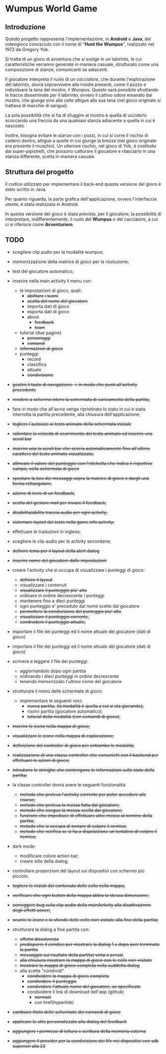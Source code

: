 # Wumpus World Game

## Introduzione

Questo progetto rappresenta l'implementazione, in **Android** e **Java**, del videogioco conosciuto con il nome di "**Hunt the Wumpus**", realizzato nel 1972 da Gregory Yob.

Si tratta di un gioco di avventura che si svolge in un labirinto, le cui caratteristiche verranno generate in maniera casuale, strutturato come una composizione di stanze, comunicanti se adiacenti.

Il giocatore interpreta il ruolo di un *cacciatore*, che durante l'esplorazione del labirinto, dovrà sopravvivere alle insidie presenti, come il pozzo e individuare la tana del mostro, il *Wumpus*. Questo sarà possibile sfruttando le tracce disseminate per il labirinto, ovvero il cattivo odore emanato dal mostro, che giunge sino alle celle attigue alla sua tana (nel gioco originale si trattava di macchie di sangue).

La sola possibilità che si ha di sfuggire al mostro è quella di ucciderlo scoccando una freccia da una qualsiasi stanza adiacente a quella in cui è nascosto.

Inoltre, bisogna evitare le stanze con i pozzi, in cui si corre il rischio di caderci dentro, attigue a quelle in cui giunge la brezza (nel gioco originale era presente il muschio). Un ulteriore rischio, nel gioco di Yob, è costituito dai super-pipistrelli, che possono catturare il giocatore e rilasciarlo in una stanza differente, scelta in maniera casuale.



## Struttura del progetto

Il codice utilizzato per implementare il back-end questa versione del gioco è stato scritto in Java.

Per quanto riguarda, la parte grafica dell'applicazione, ovvero l'interfaccia utente, è stata realizzata in Android.

In questa versione del gioco è stata prevista, per il giocatore, la possibilità di interpretare, indifferentemente, il ruolo del **Wumpus** o del cacciatore, a cui ci si riferisce come **Avventuriero**.



## TODO

- scegliere clip audio per la modalità wumpus;

- memorizzazione della matrice di gioco per la risoluzione;

- test del giocatore automatico;

- inserire nella main activity il menu con:
  - le impostazioni di gioco, quali:
    - ~~abilitare i suoni~~
    - ~~scelta del nome del giocatore~~
    - importa dati di gioco
    - esporta dati di gioco
    - about
      - ~~feedback~~
      - ~~team~~
  - tutorial (due pagine)
    - ~~personaggi~~
    - ~~comandi~~
  - ~~informazioni di gioco~~
  - punteggi:
    - record
    - classifica
    - attuale
    - ~~condivisione~~
  
- ~~gestire il tasto di navigazione -> in modo che punti all'activity precedente~~

- ~~rendere a schermo intero la schermata di caricamento della partita~~;

- fare in modo che all'avvio venga ripristinato lo stato in cui è stata interrotta la partita precedente, alla chiusura dell'applicazione;

- ~~togliere l'autosize al testo animato della schermata iniziale~~

- ~~rallentare la velocità di scorrimento del testo animato ed inserire una scroll bar~~

- ~~inserire una la scroll bar che scorra automaticamente fino all'ultimo carattere del testo animato visualizzato;~~

- ~~allineare il valore del punteggio con l'etichetta che indica il rispettivo campo, nella schermata di gioco~~

- ~~spostare la box dei messaggi sopra la matrice di gioco e dargli una forma rettangolare;~~

- ~~azione di invio di un feedback;~~

- ~~scelta del gestore mail per inviare il feedback;~~

- ~~disabilita/abilita traccia audio per ogni activity;~~

- ~~sistemare layout del testo nella game info activity;~~

- effettuare le traduzioni in inglese;

- scegliere le clip audio per le activity secondarie;

- ~~definire tema per il layout della alert dialog~~

- ~~inserire nome del giocatore dalle impostazioni~~

- creare l'activity che si occupa di visualizzare i punteggi di gioco:
  - ~~definire il layout~~
  - visualizzare i contenuti
  - ~~visualizzare il punteggio più' alto~~
  - ordinare in ordine decrescente i punteggi
  - mantenere fino a dieci punteggi
  - ogni punteggio e' preceduto dal nome scelto dal giocatore
  - ~~permettere la condivisione del punteggio piu' alto~~
  - ~~visualizzare il punteggio corrente~~;
  - ~~condividere il punteggio attuale;~~
  
- esportare il file dei punteggi ed il nome attuale del giocatore (dati di gioco)

- importare il file dei punteggi ed il nome attuale del giocatore (dati di gioco)

- scrivere e leggere il file dei punteggi:
  - aggiornandolo dopo ogni partita
  - ordinando i dieci punteggi in ordine decrescente
  - tenendo memorizzato l'ultimo nome del giocatore
  
- strutturare il menù delle schermate di gioco:
  - implementare le seguenti voci:
    - ~~nuova partita, (la modalità è quella a cui si sta giocando);~~
    - risolvi partita (giocatore automatico);
    - ~~tutorial della modalità (con comandi di gioco)~~;
  
- ~~inserire le icone nella mappa di gioco;~~

- ~~visualizzare le icone nella mappa di esplorazione;~~

- ~~definizione del controller di gioco per entrambe le modalità;~~

- ~~realizzazione di una classe controller che comunichi con il backend per effettuare le azioni di gioco;~~

- ~~introdurre le stringhe che contengono le informazioni sullo stato della partita;~~

- la classe controller dovrà avere le seguenti funzionalità:
  - ~~metodo che preleva l'activity corrente per poter accedere alle risorse;~~
  - ~~metodo che preleva la mossa fatta dal giocatore;~~
  - ~~metodo che esegue la mossa scelta dal giocatore;~~
  - ~~funzione che impedisce di effettuare altre mosse al termine della partita;~~
  - ~~metodo che si occupa di tentare di colpire il nemico;~~
  - ~~metodo che verifica se si ha a disposizione un tentativo di colpire il nemico;~~
  
- dark mode:
  - modificare colore action bar;
  - creare stile della dialog;
  
- controllare proporzioni del layout sui dispositivi con schermo più piccolo;

- ~~togliere le iniziali del contenuto delle celle nella mappa;~~

- ~~verificare che ogni button della mappa abbia la stessa dimensione;~~

- ~~correggere bug sulla clip audio della mainActivity alla disattivazione degli effetti sonori~~;

- ~~scurire le icone e lo sfondo delle celle non visitate alla fine della partita;~~

- strutturare la dialog a fine partita con:

  - ~~effetto dissolvenza~~
  - ~~predisporre il condice per mostrare la dialog 1 s dopo aver terminato la partita~~
  - ~~messaggio sul risultato della partita( vinta o persa)~~
  - ~~alla chiusura mostrare la mappa di gioco con le celle non visitate~~
  - ~~mostrare la mappa di gioco completa nella suddetta dialog~~
  - alla scelta "condividi"
    - ~~condividere la mappa di gioco completa~~
    - ~~condividere il punteggio~~ 
    - ~~condividere l'attuale nome del giocatore, se specificato~~
    - condividere il link di download dell'app (github)
      - ~~normale~~
      - con href(hyperlink)

- ~~cambiare titolo delle schermate dei comandi di gioco~~

- ~~applicare lo stile personalizzato alla dialog del feedback~~

- ~~aggiungere i permessi di lettura e scrittura della memoria esterna~~

- ~~aggiungere il provider per la condivisione dei file nei dispositivi con sdk superiori alla 23~~

  
